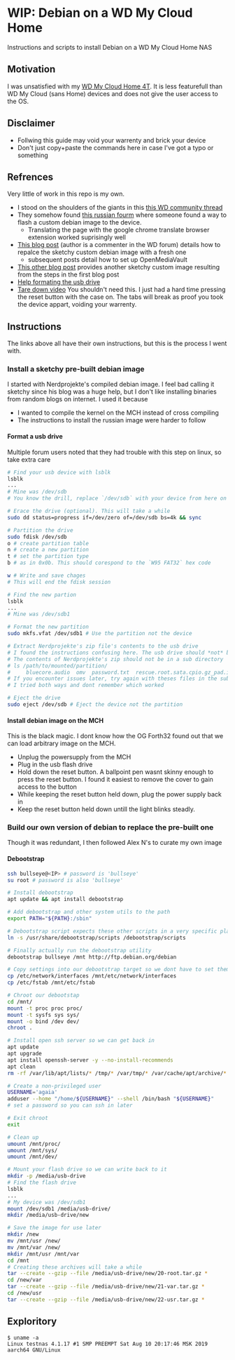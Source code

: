 # WIP: Debian on a WD My Cloud Home
Instructions and scripts to install Debian on a WD My Cloud Home NAS

## Motivation
I was unsatisfied with my [WD My Cloud Home 4T](https://www.westerndigital.com/products/cloud-storage/wd-my-cloud-home#WDBVXC0040HWT-NESN). It is less featurefull than WD My Cloud (sans Home) devices and does not give the user access to the OS.

## Disclaimer
* Follwing this guide may void your warrenty and brick your device
* Don't just copy+paste the commands here in case I've got a typo or something

## Refrences
Very little of work in this repo is my own.
* I stood on the shoulders of the giants in this [this WD community thread](https://community.wd.com/t/install-debian-on-wd-my-cloud-home/250061?page=2)
* They somehow found [this russian fourm](https://4pda.to/forum/index.php?showtopic=467828&st=12140#entry87961189)  where someone found a way to flash a custom debian image to the device.
    * Translating the page with the google chrome translate browser extension worked suprisingly well
* [This blog post](https://blog.loetzimmer.de/2020/09/debian-on-wd-my-cloud-home-single-bay.html) (author is a commenter in the WD forum) details how to repalce the sketchy custom debian image with a fresh one
    * subsequent posts detail how to set up OpenMediaVault
* [This other blog post](https://nerdprojekte.wordpress.com/2021/02/22/wd-my-cloud-home-to-linux-server-2-installation/) provides another sketchy custom image resulting from the steps in the first blog post
* [Help formating the usb drive](https://askubuntu.com/a/571340)
* [Tare down video](https://www.youtube.com/watch?v=CfLzUWs6R1c) You shouldn't need this. I just had a hard time pressing the reset button with the case on. The tabs will break as proof you took the device appart, voiding your warrenty.


## Instructions
The links above all have their own instructions, but this is the process I went with.


### Install a sketchy pre-built debian image
I started with Nerdprojekte's compiled debian image. I feel bad calling it sketchy since his blog was a huge help, but I don't like installing binaries from random blogs on internet.
I used it because
* I wanted to compile the kernel on the MCH instead of cross compiling
* The instructions to install the russian image were harder to follow


#### Format a usb drive
Multiple forum users noted that they had trouble with this step on linux, so take extra care
```bash
# Find your usb device with lsblk
lsblk
...
# Mine was /dev/sdb
# You know the drill, replace `/dev/sdb` with your device from here on out

# Erace the drive (optional). This will take a while
sudo dd status=progress if=/dev/zero of=/dev/sdb bs=4k && sync

# Partition the drive
sudo fdisk /dev/sdb
o # create partition table
n # create a new partition
t # set the partition type
b # as in 0x0b. This should corespond to the `W95 FAT32` hex code

w # Write and save chages
# This will end the fdisk session

# Find the new partion
lsblk
...
# Mine was /dev/sdb1

# Format the new partition
sudo mkfs.vfat /dev/sdb1 # Use the partition not the device

# Extract Nerdprojekte's zip file's contents to the usb drive
# I found the instructions confusing here. The usb drive should *not* be bootable
# The contents of Nerdprojekte's zip should not be in a sub directory
# ls /path/to/mounted/partition/
#     bluecore.audio  omv  password.txt  rescue.root.sata.cpio.gz_pad.img  rescue.sata.dtb  sata.uImage
# If you encounter issues later, try again with theses files in the subdirectory they came in
# I tried both ways and dont remember which worked

# Eject the drive
sudo eject /dev/sdb # Eject the device not the partition
```

#### Install debian image on the MCH
This is the black magic. I dont know how the OG Forth32 found out that we can load arbitrary image on the MCH.
* Unplug the powersupply from the MCH
* Plug in the usb flash drive
* Hold down the reset button. A ballpoint pen wasnt skinny enough to press the reset button. I found it easiest to remove the cover to gain access to the button
* While keeping the reset button held down, plug the power supply back in
* Keep the reset button held down untill the light blinks steadly. 


### Build our own version of debian to replace the pre-built one
Though it was redundant, I then followed Alex N's to curate my own image

#### Debootstrap

```bash
ssh bullseye@<IP> # password is 'bullseye'
su root # password is also 'bullseye'

# Install debootstrap
apt update && apt install debootstrap

# Add debootstrap and other system utils to the path
export PATH="${PATH}:/sbin"

# Debootstrap script expects these other scripts in a very specific place. Idk why they aren't installed to that location
ln -s /usr/share/debootstrap/scripts /debootstrap/scripts

# Finally actually run the debootstrap utility
debootstrap bullseye /mnt http://ftp.debian.org/debian

# Copy settings into our debootstrap target so we dont have to set them up again later
cp /etc/network/interfaces /mnt/etc/network/interfaces
cp /etc/fstab /mnt/etc/fstab

# Chroot our debootstap
cd /mnt/
mount -t proc proc proc/
mount -t sysfs sys sys/
mount -o bind /dev dev/
chroot .

# Install open ssh server so we can get back in
apt update
apt upgrade
apt install openssh-server -y --no-install-recommends
apt clean
rm -rf /var/lib/apt/lists/* /tmp/* /var/tmp/* /var/cache/apt/archive/*.deb

# Create a non-privileged user
USERNAME='agaia'
adduser --home "/home/${USERNAME}" --shell /bin/bash "${USERNAME}"
# set a password so you can ssh in later

# Exit chroot
exit

# Clean up
umount /mnt/proc/
umount /mnt/sys/
umount /mnt/dev/

# Mount your flash drive so we can write back to it
mkdir -p /media/usb-drive
# Find the flash drive
lsblk
...
# My device was /dev/sdb1
mount /dev/sdb1 /media/usb-drive/
mkdir /media/usb-drive/new

# Save the image for use later
mkdir /new
mv /mnt/usr /new/
mv /mnt/var /new/
mkdir /mnt/usr /mnt/var
cd /mnt
# Creating these archives will take a while
tar --create --gzip --file /media/usb-drive/new/20-root.tar.gz *
cd /new/var
tar --create --gzip --file /media/usb-drive/new/21-var.tar.gz *
cd /new/usr
tar --create --gzip --file /media/usb-drive/new/22-usr.tar.gz *

```



## Exploritory
```
$ uname -a
Linux testnas 4.1.17 #1 SMP PREEMPT Sat Aug 10 20:17:46 MSK 2019 aarch64 GNU/Linux
```
